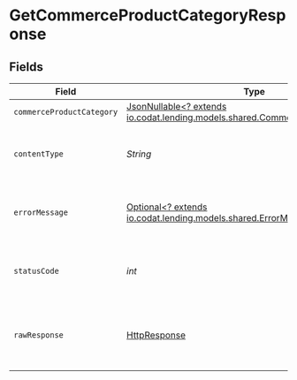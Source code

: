 # GetCommerceProductCategoryResponse


## Fields

| Field                                                                                                                            | Type                                                                                                                             | Required                                                                                                                         | Description                                                                                                                      |
| -------------------------------------------------------------------------------------------------------------------------------- | -------------------------------------------------------------------------------------------------------------------------------- | -------------------------------------------------------------------------------------------------------------------------------- | -------------------------------------------------------------------------------------------------------------------------------- |
| `commerceProductCategory`                                                                                                        | [JsonNullable<? extends io.codat.lending.models.shared.CommerceProductCategory>](../../models/shared/CommerceProductCategory.md) | :heavy_minus_sign:                                                                                                               | OK                                                                                                                               |
| `contentType`                                                                                                                    | *String*                                                                                                                         | :heavy_check_mark:                                                                                                               | HTTP response content type for this operation                                                                                    |
| `errorMessage`                                                                                                                   | [Optional<? extends io.codat.lending.models.shared.ErrorMessage>](../../models/shared/ErrorMessage.md)                           | :heavy_minus_sign:                                                                                                               | Your API request was not properly authorized.                                                                                    |
| `statusCode`                                                                                                                     | *int*                                                                                                                            | :heavy_check_mark:                                                                                                               | HTTP response status code for this operation                                                                                     |
| `rawResponse`                                                                                                                    | [HttpResponse<InputStream>](https://docs.oracle.com/en/java/javase/11/docs/api/java.net.http/java/net/http/HttpResponse.html)    | :heavy_check_mark:                                                                                                               | Raw HTTP response; suitable for custom response parsing                                                                          |